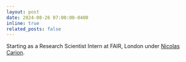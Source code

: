 ```yaml
---
layout: post
date: 2024-08-26 07:00:00-0400
inline: true
related_posts: false
---
```


Starting as a Research Scientist Intern at FAIR, London under [Nicolas Carion](https://www.nicolascarion.com/).